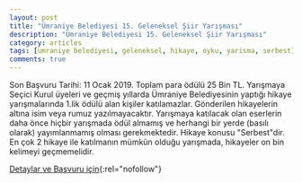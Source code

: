 ```yaml
---
layout: post
title: "Ümraniye Belediyesi 15. Geleneksel Şiir Yarışması"
description: "Ümraniye Belediyesi 15. Geleneksel Şiir Yarışması"
category: articles
tags: [umraniye belediyesi, geleneksel, hikaye, oyku, yarisma, serbest]
comments: true
---
```


Son Başvuru Tarihi: 11 Ocak 2019. Toplam para ödülü 25 Bin TL. 
Yarışmaya Seçici Kurul üyeleri ve geçmiş yıllarda Ümraniye Belediyesinin yaptığı hikaye yarışmalarında 1.lik ödülü alan kişiler katılamazlar.
Gönderilen hikayelerin altına isim veya rumuz yazılmayacaktır.
Yarışmaya katılacak olan eserlerin daha önce hiçbir yarışmada ödül almamış ve herhangi bir yerde (basılı olarak) yayımlanmamış olması gerekmektedir.
Hikaye konusu "Serbest"dir.
En çok 2 hikaye ile katılmanın mümkün olduğu yarışmada, hikayeler on bin kelimeyi geçmemelidir.


[Detaylar ve Başvuru için](http://yarisma.umraniye.bel.tr/sartname-hikaye-2.html?utm_source=edebiyatyarismalari.com&utm_medium=affiliate){:rel="nofollow"}